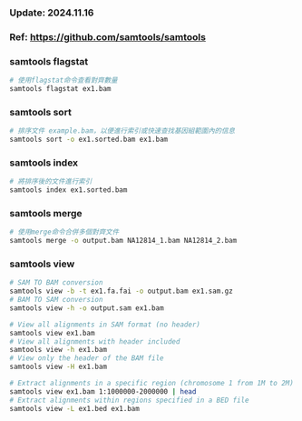 ### Update: 2024.11.16
### Ref: https://github.com/samtools/samtools
### samtools flagstat
```bash
# 使用flagstat命令查看對齊數量
samtools flagstat ex1.bam
```
### samtools sort
```bash
# 排序文件 example.bam，以便進行索引或快速查找基因組範圍內的信息
samtools sort -o ex1.sorted.bam ex1.bam
```
### samtools index
```bash
# 將排序後的文件進行索引
samtools index ex1.sorted.bam
```
### samtools merge
```bash
# 使用merge命令合併多個對齊文件
samtools merge -o output.bam NA12814_1.bam NA12814_2.bam
```
### samtools view
```bash
# SAM TO BAM conversion
samtools view -b -t ex1.fa.fai -o output.bam ex1.sam.gz
# BAM TO SAM conversion
samtools view -h -o output.sam ex1.bam

# View all alignments in SAM format (no header)
samtools view ex1.bam
# View all alignments with header included
samtools view -h ex1.bam
# View only the header of the BAM file
samtools view -H ex1.bam

# Extract alignments in a specific region (chromosome 1 from 1M to 2M)
samtools view ex1.bam 1:1000000-2000000 | head
# Extract alignments within regions specified in a BED file
samtools view -L ex1.bed ex1.bam
```

